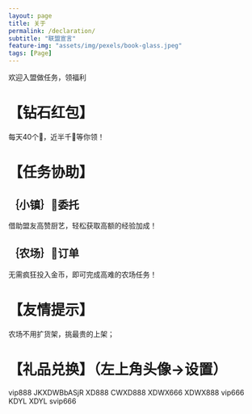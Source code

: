```yaml
---
layout: page
title: 关于
permalink: /declaration/
subtitle: "联盟宣言"
feature-img: "assets/img/pexels/book-glass.jpeg"
tags: [Page]
---
```


欢迎入盟做任务，领福利
# 【钻石红包】
每天40个🧧，近半千💎等你领！

# 【任务协助】
## ｛小镇｝👑委托
借助盟友高赞厨艺，轻松获取高额的经验加成！
## ｛农场｝🐝订单
无需疯狂投入金币，即可完成高难的农场任务！

# 【友情提示】
农场不用扩货架，挑最贵的上架；

# 【礼品兑换】（左上角头像->设置）
vip888
JKXDWBbASjR
XD888
CWXD888
XDWX666
XDWX888
vip666
KDYL
XDYL
svip666
